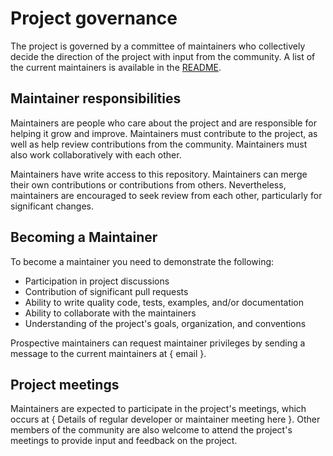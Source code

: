 # Project governance

The project is governed by a committee of maintainers who collectively decide the direction of the project with input from the community. A list of the current maintainers is available in the [README](README.md).

## Maintainer responsibilities

Maintainers are people who care about the project and are responsible for helping it grow and improve. Maintainers must contribute to the project, as well as help review contributions from the community. Maintainers must also work collaboratively with each other.

Maintainers have write access to this repository. Maintainers can merge their own contributions or contributions from others. Nevertheless, maintainers are encouraged to seek review from each other, particularly for significant changes.

## Becoming a Maintainer

To become a maintainer you need to demonstrate the following:

* Participation in project discussions
* Contribution of significant pull requests
* Ability to write quality code, tests, examples, and/or documentation
* Ability to collaborate with the maintainers
* Understanding of the project's goals, organization, and conventions

Prospective maintainers can request maintainer privileges by sending a message to the current maintainers at { email }.

## Project meetings

Maintainers are expected to participate in the project's meetings, which occurs at { Details of regular developer or maintainer meeting here }. Other members of the community are also welcome to attend the project's meetings to provide input and feedback on the project.
